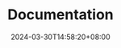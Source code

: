 ---
weight: 999
title: "Documentation"
description: ""
icon: "article"
date: "2024-03-30T14:58:20+08:00"
lastmod: "2024-03-30T14:58:20+08:00"
draft: false
toc: true
---